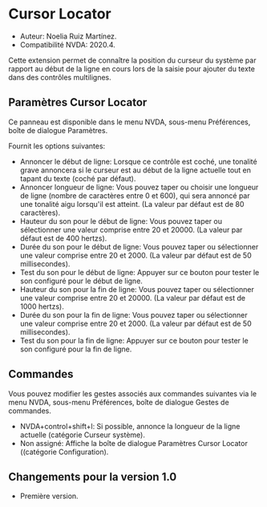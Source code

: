 # Cursor Locator #
* Auteur: Noelia Ruiz Martínez.
* Compatibilité NVDA: 2020.4.

Cette extension permet de connaître la position du curseur du système par rapport au début de la ligne en cours lors de la saisie pour ajouter du texte dans des contrôles multilignes.

## Paramètres Cursor Locator ##

Ce panneau est disponible dans le menu NVDA, sous-menu Préférences, boîte de dialogue Paramètres.

Fournit les options suivantes:

* Annoncer le début de ligne: Lorsque ce contrôle est coché, une tonalité grave annoncera si le curseur est au début de la ligne actuelle tout en tapant du texte (coché par défaut).
* Annoncer longueur de ligne: Vous pouvez taper ou choisir une longueur de ligne (nombre de caractères entre 0 et 600), qui sera annoncé par une tonalité aigu lorsqu'il  est atteint. (La valeur par défaut est de 80 caractères).
* Hauteur du son pour le début de ligne: Vous pouvez taper ou sélectionner une valeur comprise entre 20 et 20000. (La valeur par défaut est de 400 hertzs).
* Durée du son pour le début de ligne: Vous pouvez taper ou sélectionner une valeur comprise entre 20 et 2000. (La valeur par défaut est de 50 millisecondes).
* Test du son pour le début de ligne: Appuyer sur ce bouton pour tester le son configuré pour le début de ligne.
* Hauteur du son pour  la fin de ligne: Vous pouvez taper ou sélectionner une valeur comprise entre 20 et 20000. (La valeur par défaut est de 1000 hertzs).
* Durée du son pour la fin de ligne: Vous pouvez taper ou sélectionner une valeur comprise entre 20 et 2000. (La valeur par défaut est de 50 millisecondes).
* Test du son pour la fin de ligne: Appuyer sur ce bouton pour tester le son configuré pour la fin de ligne.

## Commandes ##

Vous pouvez modifier les gestes associés aux commandes suivantes via le menu NVDA, sous-menu Préférences, boîte de dialogue Gestes de commandes.

* NVDA+control+shift+l: Si possible, annonce la longueur de la ligne actuelle (catégorie Curseur système).
* Non assigné: Affiche la boîte de dialogue Paramètres Cursor Locator ((catégorie Configuration).

## Changements pour la version 1.0 ##
* Première version.

